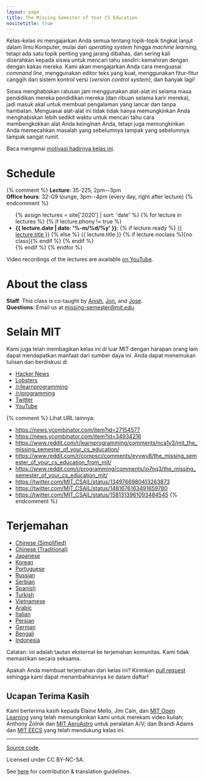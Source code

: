 ```yaml
---
layout: page
title: The Missing Semester of Your CS Education
nositetitle: true
---
```


Kelas-kelas ini mengajarkan Anda semua tentang topik-topik tingkat lanjut dalam Ilmu Komputer, mulai dari _operating system_ hingga _machine learning_, tetapi ada satu topik penting yang jarang dibahas,
dan sering kali diserahkan kepada siswa untuk mencari tahu sendiri: kemahiran dengan
dengan kakas mereka. Kami akan mengajarkan Anda cara menguasai _command line_, menggunakan
editor teks yang kuat, menggunakan fitur-fitur canggih dari sistem kontrol versi (_version control system_), dan banyak lagi!

Siswa menghabiskan ratusan jam menggunakan alat-alat ini selama masa pendidikan mereka
pendidikan mereka (dan ribuan selama karir mereka), jadi masuk akal untuk membuat
pengalaman yang lancar dan tanpa hambatan. Menguasai alat-alat ini tidak
tidak hanya memungkinkan Anda menghabiskan lebih sedikit waktu untuk mencari tahu cara membengkokkan alat Anda keinginan Anda, tetapi juga memungkinkan Anda memecahkan masalah yang sebelumnya tampak
yang sebelumnya tampak sangat rumit.

Baca mengenai [motivasi hadirnya kelas ini](/about/).

# Schedule

{% comment %}
**Lecture**: 35-225, 2pm--3pm<br>
**Office hours**: 32-G9 lounge, 3pm--4pm (every day, right after lecture)
{% endcomment %}

<ul>
{% assign lectures = site['2020'] | sort: 'date' %}
{% for lecture in lectures %}
    {% if lecture.phony != true %}
        <li>
        <strong>{{ lecture.date | date: '%-m/%d/%y' }}</strong>:
        {% if lecture.ready %}
            <a href="{{ lecture.url }}">{{ lecture.title }}</a>
        {% else %}
            {{ lecture.title }} {% if lecture.noclass %}[no class]{% endif %}
        {% endif %}
        </li>
    {% endif %}
{% endfor %}
</ul>

Video recordings of the lectures are available [on
YouTube](https://www.youtube.com/playlist?list=PLyzOVJj3bHQuloKGG59rS43e29ro7I57J).

# About the class

**Staff**: This class is co-taught by [Anish](https://www.anishathalye.com/), [Jon](https://thesquareplanet.com/), and [Jose](http://josejg.com/).<br>
**Questions**: Email us at [missing-semester@mit.edu](mailto:missing-semester@mit.edu).

# Selain MIT

Kami juga telah membagikan kelas ini di luar MIT dengan harapan orang lain dapat
mendapatkan manfaat dari sumber daya ini. Anda dapat menemukan tulisan dan berdiskusi di

 - [Hacker News](https://news.ycombinator.com/item?id=22226380)
 - [Lobsters](https://lobste.rs/s/ti1k98/missing_semester_your_cs_education_mit)
 - [/r/learnprogramming](https://www.reddit.com/r/learnprogramming/comments/eyagda/the_missing_semester_of_your_cs_education_mit/)
 - [/r/programming](https://www.reddit.com/r/programming/comments/eyagcd/the_missing_semester_of_your_cs_education_mit/)
 - [Twitter](https://twitter.com/jonhoo/status/1224383452591509507)
 - [YouTube](https://www.youtube.com/playlist?list=PLyzOVJj3bHQuloKGG59rS43e29ro7I57J)

{% comment %}
Lihat URL lainnya:

- https://news.ycombinator.com/item?id=27154577
- https://news.ycombinator.com/item?id=34934216
- https://www.reddit.com/r/learnprogramming/comments/nca1v3/mit_the_missing_semester_of_your_cs_education/
- https://www.reddit.com/r/compsci/comments/eyywv8/the_missing_semester_of_your_cs_education_from_mit/
- https://www.reddit.com/r/programming/comments/io7nq3/the_missing_semester_of_your_cs_education_mit/
- https://twitter.com/MIT_CSAIL/status/1349766980413263873
- https://twitter.com/MIT_CSAIL/status/1481676163491659780
- https://twitter.com/MIT_CSAIL/status/1581313961093484545
{% endcomment %}

# Terjemahan

- [Chinese (Simplified)](https://missing-semester-cn.github.io/)
- [Chinese (Traditional)](https://missing-semester-zh-hant.github.io/)
- [Japanese](https://missing-semester-jp.github.io/)
- [Korean](https://missing-semester-kr.github.io/)
- [Portuguese](https://missing-semester-pt.github.io/)
- [Russian](https://missing-semester-rus.github.io/)
- [Serbian](https://netboxify.com/missing-semester/)
- [Spanish](https://missing-semester-esp.github.io/)
- [Turkish](https://missing-semester-tr.github.io/)
- [Vietnamese](https://missing-semester-vn.github.io/)
- [Arabic](https://missing-semester-ar.github.io/)
- [Italian](https://missing-semester-it.github.io/)
- [Persian](https://missing-semester-fa.github.io/)
- [German](https://missing-semester-de.github.io/)
- [Bengali](https://missing-semester-bn.github.io/)
- [Indonesia](https://missing-semester-id.github.io/)

Catatan: ini adalah tautan eksternal ke terjemahan komunitas. Kami tidak memastikan secara seksama.

Apakah Anda membuat terjemahan dari kelas ini? 
Kirimkan [pull request](https://github.com/missing-semester/missing-semester/pulls) sehingga kami dapat menambahkannya ke dalam daftar!

## Ucapan Terima Kasih

Kami berterima kasih kepada Elaine Mello, Jim Cain, dan [MIT Open Learning](https://openlearning.mit.edu/) yang telah memungkinkan kami untuk
merekam video kuliah; Anthony Zolnik dan [MIT
AeroAstro](https://aeroastro.mit.edu/) untuk peralatan A/V; dan Brandi Adams dan
[MIT EECS](https://www.eecs.mit.edu/) yang telah mendukung kelas ini.

---

<div class="small center">
<p><a href="https://github.com/missing-semester/missing-semester">Source code</a>.</p>
<p>Licensed under CC BY-NC-SA.</p>
<p>See <a href="/license/">here</a> for contribution &amp; translation guidelines.</p>
</div>

